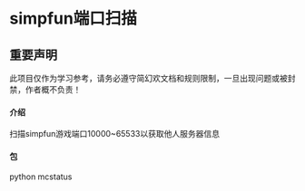 # simpfun端口扫描

## 重要声明
此项目仅作为学习参考，请务必遵守简幻欢文档和规则限制，一旦出现问题或被封禁，作者概不负责！

#### 介绍
扫描simpfun游戏端口10000~65533以获取他人服务器信息

#### 包
python
mcstatus

